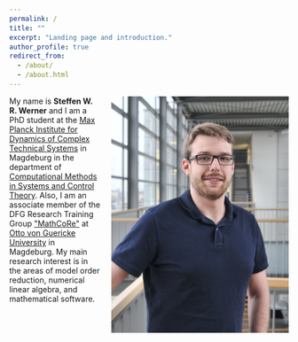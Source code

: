```yaml
---
permalink: /
title: ""
excerpt: "Landing page and introduction."
author_profile: true
redirect_from: 
  - /about/
  - /about.html
---
```


<p class="text-block">
<img src="/images/profile_large.jpg"
alt="Full Profile picture"
style="float:right; max-width:320px; display: block; margin-left: 20px">
My name is <strong>Steffen W. R. Werner</strong> and I am a PhD student at the 
<a target="blank_" href="https://www.mpi-magdeburg.mpg.de/2316/en">Max Planck 
Institute for Dynamics of Complex Technical Systems</a> in Magdeburg in the 
department of <a target="blank_" href="https://www.mpi-magdeburg.mpg.de/csc">
Computational Methods in Systems and Control Theory</a>.
Also, I am an associate member of the DFG Research Training Group
<a target="blank_" href="https://www.mathcore.ovgu.de/">"MathCoRe"</a> at
<a target="blank_" href="https://www.uni-magdeburg.de/en/">Otto von Guericke
University</a> in Magdeburg.
My main research interest is in the areas of model order reduction,
numerical linear algebra, and mathematical software.
</p>
